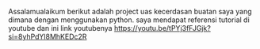 Assalamualaikum berikut adalah project uas kecerdasan buatan saya yang dimana dengan menggunakan python. saya mendapat referensi tutorial di youtube dan ini link youtubenya
https://youtu.be/tPYj3fFJGjk?si=8yhPdYl8MhKEDc2R
